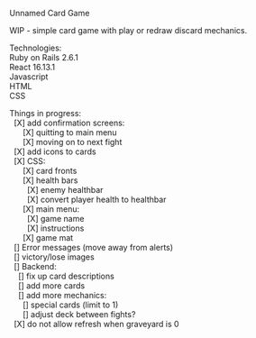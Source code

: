 Unnamed Card Game

WIP - simple card game with play or redraw discard mechanics.

Technologies:  
Ruby on Rails 2.6.1  
React 16.13.1  
Javascript  
HTML  
CSS  

Things in progress:  
&nbsp;&nbsp;[X] add confirmation screens:  
&nbsp;&nbsp;&nbsp;&nbsp;&nbsp;&nbsp;[X] quitting to main menu   
&nbsp;&nbsp;&nbsp;&nbsp;&nbsp;&nbsp;[X] moving on to next fight  
&nbsp;&nbsp;[X] add icons to cards  
&nbsp;&nbsp;[X] CSS:  
&nbsp;&nbsp;&nbsp;&nbsp;&nbsp;&nbsp;[X] card fronts   
&nbsp;&nbsp;&nbsp;&nbsp;&nbsp;&nbsp;[X] health bars   
&nbsp;&nbsp;&nbsp;&nbsp;&nbsp;&nbsp;&nbsp;&nbsp;[X] enemy healthbar   
&nbsp;&nbsp;&nbsp;&nbsp;&nbsp;&nbsp;&nbsp;&nbsp;[X] convert player health to healthbar   
&nbsp;&nbsp;&nbsp;&nbsp;&nbsp;&nbsp;[X] main menu:    
&nbsp;&nbsp;&nbsp;&nbsp;&nbsp;&nbsp;&nbsp;&nbsp;[X] game name    
&nbsp;&nbsp;&nbsp;&nbsp;&nbsp;&nbsp;&nbsp;&nbsp;[X] instructions    
&nbsp;&nbsp;&nbsp;&nbsp;&nbsp;&nbsp;[X] game mat   
&nbsp;&nbsp;[] Error messages (move away from alerts)     
&nbsp;&nbsp;[] victory/lose images    
&nbsp;&nbsp;[] Backend:     
&nbsp;&nbsp;&nbsp;&nbsp;[] fix up card descriptions     
&nbsp;&nbsp;&nbsp;&nbsp;[] add more cards   
&nbsp;&nbsp;&nbsp;&nbsp;[] add more mechanics:          
&nbsp;&nbsp;&nbsp;&nbsp;&nbsp;&nbsp;[] special cards (limit to 1)   
&nbsp;&nbsp;&nbsp;&nbsp;&nbsp;&nbsp;[] adjust deck between fights?     
&nbsp;&nbsp;[X] do not allow refresh when graveyard is 0  
